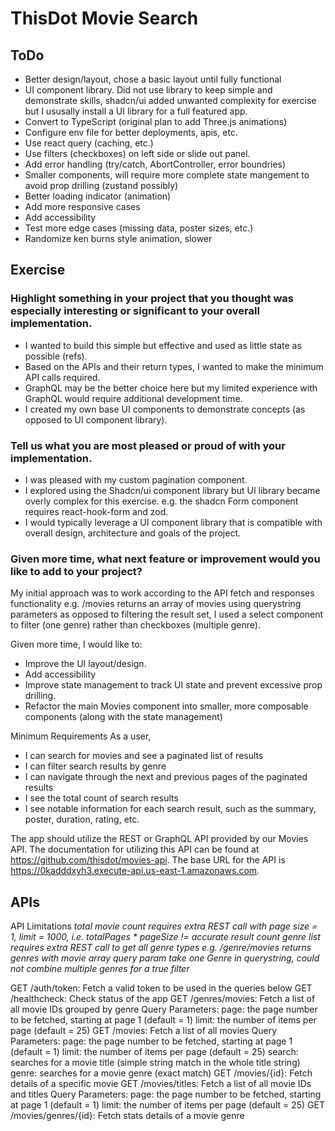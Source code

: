 # ThisDot Movie Search

## ToDo

- Better design/layout, chose a basic layout until fully functional
- UI component library. Did not use library to keep simple and demonstrate skills, shadcn/ui added unwanted complexity for exercise but I ususally install a UI library for a full featured app.
- Convert to TypeScript (original plan to add Three.js animations)
- Configure env file for better deployments, apis, etc.
- Use react query (caching, etc.)
- Use filters (checkboxes) on left side or slide out panel.
- Add error handling (try/catch, AbortController, error boundries)
- Smaller components, will require more complete state mangement to avoid prop drilling (zustand possibly)
- Better loading indicator (animation)
- Add more responsive cases
- Add accessibility
- Test more edge cases (missing data, poster sizes, etc.)
- Randomize ken burns style animation, slower

## Exercise

### Highlight something in your project that you thought was especially interesting or significant to your overall implementation.
- I wanted to build this simple but effective and used as little state as possible (refs).
- Based on the APIs and their return types, I wanted to make the minimum API calls required. 
- GraphQL may be the better choice here but my limited experience with GraphQL would require additional development time.
- I created my own base UI components to demonstrate concepts (as opposed to UI component library). 

### Tell us what you are most pleased or proud of with your implementation.
- I was pleased with my custom pagination component. 
- I explored using the Shadcn/ui component library but UI library became overly complex for this exercise. e.g. the shadcn Form component requires react-hook-form and zod.
- I would typically leverage a UI component library that is compatible with overall design, architecture and goals of the project. 

### Given more time, what next feature or improvement would you like to add to your project?
My initial approach was to work according to the API fetch and responses functionality e.g. /movies returns an array of movies using querystring parameters as opposed to filtering the result set, I used a select component to filter (one genre) rather than checkboxes (multiple genre).

Given more time, I would like to:
- Improve the UI layout/design.
- Add accessibility
- Improve state management to track UI state and prevent excessive prop drilling. 
- Refactor the main Movies component into smaller, more composable components (along with the state management)


Minimum Requirements As a user, 
- I can search for movies and see a paginated list of results 
- I can filter search results by genre 
- I can navigate through the next and previous pages of the paginated results 
- I see the total count of search results 
- I see notable information for each search result, such as the summary, poster, duration, rating, etc.

The app should utilize the REST or GraphQL API provided by our Movies API. The documentation for utilizing this API can be found at https://github.com/thisdot/movies-api. The base URL for the API is https://0kadddxyh3.execute-api.us-east-1.amazonaws.com.

## APIs

API Limitations
*total movie count requires extra REST call with page size = 1, limit = 1000, i.e. totalPages * pageSize != accurate result count*
*genre list requires extra REST call to get all genre types e.g. /genre/movies returns genres with movie array*
*query param take one Genre in querystring, could not combine multiple genres for a true filter*

GET /auth/token: Fetch a valid token to be used in the queries below
GET /healthcheck: Check status of the app
GET /genres/movies: Fetch a list of all movie IDs grouped by genre Query Parameters: page: the page number to be fetched, starting at page 1 (default = 1) limit: the number of items per page (default = 25)
GET /movies: Fetch a list of all movies Query Parameters: page: the page number to be fetched, starting at page 1 (default = 1) limit: the number of items per page (default = 25) search: searches for a movie title (simple string match in the whole title string) genre: searches for a movie genre (exact match)
GET /movies/{id}: Fetch details of a specific movie
GET /movies/titles: Fetch a list of all movie IDs and titles Query Parameters: page: the page number to be fetched, starting at page 1 (default = 1) limit: the number of items per page (default = 25)
GET /movies/genres/{id}: Fetch stats details of a movie genre
